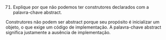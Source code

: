 71. Explique por que não podemos ter construtores declarados com a palavra-chave abstract.

Construtores não podem ser abstract porque seu propósito é inicializar um objeto, o que exige um código de implementação. A palavra-chave abstract significa justamente a ausência de implementação.

